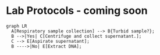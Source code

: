 # Lab Protocols - coming soon

``` mermaid
graph LR
  A[Respiratory sample collection] --> B{Turbid sample?};
  B -->|Yes| C[Centrifuge and collect supernatant.];
  C --> E[Aspirate supernatant];
  B ---->|No| E[Extract DNA];
```